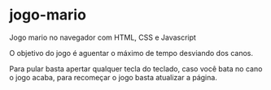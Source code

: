 # jogo-mario
Jogo mario no navegador com HTML, CSS e Javascript

O objetivo do jogo é aguentar o máximo de tempo desviando dos canos.

Para pular basta apertar qualquer tecla do teclado, caso você bata no cano o jogo acaba, para recomeçar o jogo basta atualizar a página.
